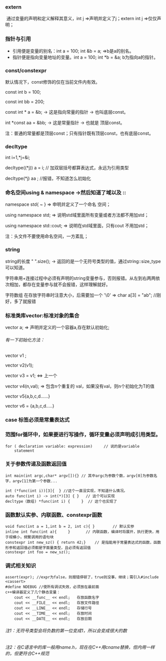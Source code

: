 ### extern

​	通过变量的声明和定义解释其意义，int j =>声明并定义了j；extern int j =>仅仅声明；

### 指针与引用

- 引用便是变量的别名：int a = 100; int &b = a; =>b是a的别名。
- 指针便是指向变量地址的变量。int a = 100; int *b = &a; b为指向a的指针。


### const/constexpr

默认情况下，const修饰的仅在当前文件内有效。

const int b = 100;

const int bb = 200;

const int * a = &b;  -> 这是指向常量的指针 -> 也叫底层const。

int *const  aa = &bb; -> 这是常量指针 -> 也就是 顶层const。

注：普通的常量都是顶层const；只有指针既有顶层const，也有底层const。

### decltype

int i=1,*j=&i;

decltype((*j)) a = i;	// 加双层括号都算表达式，永远为引用类型

decltype(*j) aa ;	//报错，不知道怎么初始化

### 命名空间using & namespace ->然后知道了域以及 ::

namespace std{ ~ }  => 申明并定义了一个命名 空间；

using namespace std; => 说明std域里面所有变量或者方法都不用加std；

using namespace std::cout; => 说明在std域里面，只有cout 不用加std；

注：头文件不要使用命名空间，一方紊乱；

### string

string的长度 " ".size(); -> 返回的是一个无符号类型的值，通过string::size_type可以知道。

字符串用+连接过程中必须有声明的string变量参与，否则报错。从左到右两两依次相加，都存在变量参与就不会报错，这样理解就好。

字符数组 在存放字符串时注意大小，后需要加一个 '\0'  => char a[3] = "ab";  //刚好，多了就报错

### 标准类库vector:标准对象的集合

vector<int> a; => 声明并定义的一个容器a,存在默认初始化;

###### 有一下初始化方法：

vector<T> v1 ;

vector<T> v2(v1);

vector<T> v3 = v1;	<=> 上一个

vector<T> v4(n,val);  => 包含n个重复的 val，如果没有val，则n个初始化为T的值

vector<T> v5{a,b,c,d......}

vector<T> v6 = {a,b,c,d.....}

### case 标签必须是常量表达式



### 范围for循环中，如果要进行写操作，循环变量必须声明成引用类型。

```
for ( declaration variable: expression)		// 说的是variable
	statement
```

### 关于参数传递及函数返回值

```
int main(int argc,char* argv[]){} // 其中argc为参数个数，argv[0]为参数名字，argv[1]为第一个参数...
```

```
int (*func(int i))[3]{	} //这个一直没实现，不知道什么情况。
auto func(int i) -> int(*)[3] { }	// 这个可以实现
decltype（数组) *func(int i) {		}  // 这个也实现了
```

### 函数默认实参、内联函数、constexpr函数

```
void func(int a = 1,int b = 2, int c){ }		// 默认实参
inline int func(int a){		} 		// 内联函数，编译时将展开，执行更快，用于规模小，频繁调用的语句块
constexpr int new_sz() { return 42;}	// 是指能用于常量表达式的函数，函数形参和返回值必须都是字面量类型，且必须有返回值
constexpr int foo = new_sz();
```

### 调式相关知识

```
assert(expr); //expr为false，则报错停顿了，true则没事，继续；需引入#include <cassert>
#define NDEBUG //使所有调试失效，必须放在最前面
c++编译器定义了几个静态变量：
	cout << __func__ << endl;	存放函数名字
    cout << __FILE__ << endl;	存放文件路径
    cout << __LINE__ << endl;	存储行号
    cout << __TIME__ << endl;	存放时间
    cout << __DATE__ << endl;	存放日期
```













###### 注1：无符号类型会将负数的第一位变成1，所以会变成很大的数

###### 注2：在C语言中的库一般用name.h，现在在C++用cname替换，但内用一样的，但更符合C++规范

